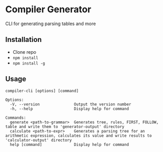 # Compiler Generator

CLI for generating parsing tables and more

## Installation

- Clone repo
- `npm install`
- `npm install -g`

## Usage

`compiler-cli [options] [command]`

```
Options:
  -V, --version               Output the version number
  -h, --help                  Display help for command

Commands:
  generate <path-to-grammar>  Generates tree, rules, FIRST, FOLLOW, table and write them to 'generator-output' directory
  calculate <path-to-expr>    Generates a parsing tree for an arithmetic expression, calculates its value and write results to 'calculator-output' directory
  help [command]              Display help for command
```